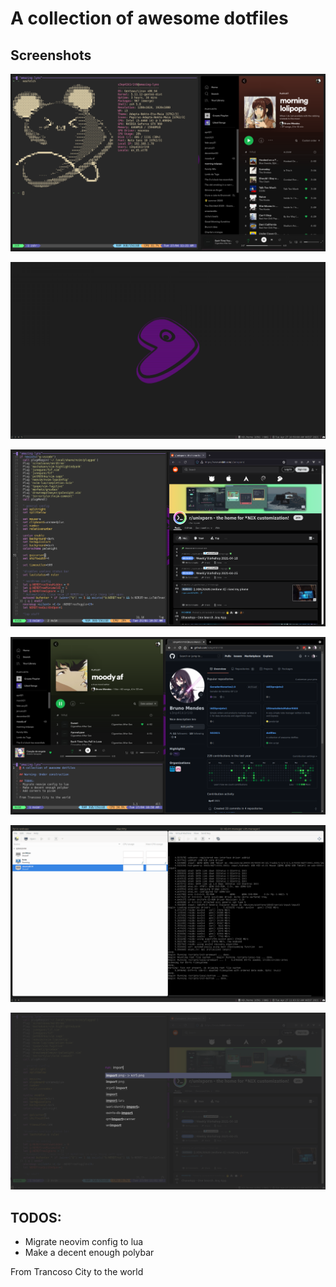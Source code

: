 # A collection of awesome dotfiles

## Screenshots

![](screenshots/scr6.png)

![](screenshots/scr3.png)

![](screenshots/scr1.png)

![](screenshots/scr2.png)

![](screenshots/scr4.png)

![](screenshots/scr5.png)

## TODOS:
- Migrate neovim config to lua
- Make a decent enough polybar

From Trancoso City to the world
